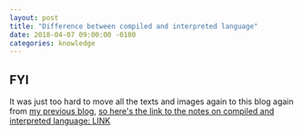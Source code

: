 ```yaml
---
layout: post
title: "Difference between compiled and interpreted language"
date: 2018-04-07 09:00:00 -0100
categories: knowledge
---
```

## FYI
It was just too hard to move all the texts and images again to this blog again from [my previous blog](https://7oel.weebly.com/), [so here's the link to the notes on compiled and interpreted language: LINK](https://7oel.weebly.com/8-whats-the-difference-between-compiled-language-and-interpreted-language.html)